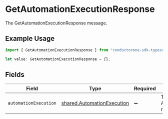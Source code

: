 # GetAutomationExecutionResponse

The GetAutomationExecutionResponse message.

## Example Usage

```typescript
import { GetAutomationExecutionResponse } from "conductorone-sdk-typescript/sdk/models/shared";

let value: GetAutomationExecutionResponse = {};
```

## Fields

| Field                                                                           | Type                                                                            | Required                                                                        | Description                                                                     |
| ------------------------------------------------------------------------------- | ------------------------------------------------------------------------------- | ------------------------------------------------------------------------------- | ------------------------------------------------------------------------------- |
| `automationExecution`                                                           | [shared.AutomationExecution](../../../sdk/models/shared/automationexecution.md) | :heavy_minus_sign:                                                              | The AutomationExecution message.                                                |